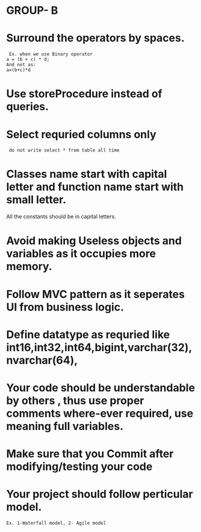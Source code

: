 # GROUP- B

 
# Surround the operators by spaces.
     Ex. when we use Binary operator
    a = (b + c) * d;  
    And not as:   
    a=(b+c)*d 

# Use storeProcedure instead of queries.

 
# Select requried columns only 
     do not write select * from table all time

# Classes name start with capital letter and function name start with small letter.
   All the constants should be in capital letters.

 
# Avoid making Useless objects and variables as it occupies more memory.

 
# Follow MVC pattern as it seperates UI from business logic.

 
# Define datatype as requried like int16,int32,int64,bigint,varchar(32),nvarchar(64),

# Your code should be understandable by others , thus use proper comments where-ever required, use meaning full variables.

 
# Make sure that you Commit after modifying/testing your code

# Your project should follow perticular model.
    Ex. 1-Waterfall model, 2- Agile model
